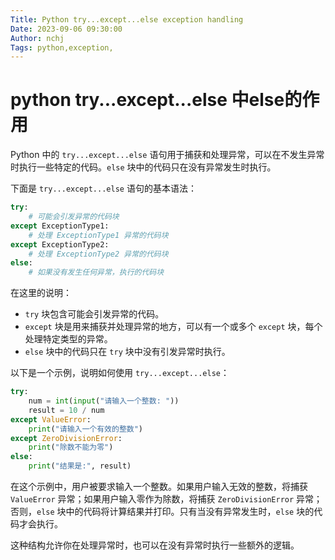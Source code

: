 ```yaml
---
Title: Python try...except...else exception handling
Date: 2023-09-06 09:30:00
Author: nchj
Tags: python,exception,
---
```


# python try...except...else 中else的作用
Python 中的 `try...except...else` 语句用于捕获和处理异常，可以在不发生异常时执行一些特定的代码。`else` 块中的代码只在没有异常发生时执行。

下面是 `try...except...else` 语句的基本语法：

```python
try:
    # 可能会引发异常的代码块
except ExceptionType1:
    # 处理 ExceptionType1 异常的代码块
except ExceptionType2:
    # 处理 ExceptionType2 异常的代码块
else:
    # 如果没有发生任何异常，执行的代码块
```

在这里的说明：

- `try` 块包含可能会引发异常的代码。
- `except` 块是用来捕获并处理异常的地方，可以有一个或多个 `except` 块，每个处理特定类型的异常。
- `else` 块中的代码只在 `try` 块中没有引发异常时执行。

以下是一个示例，说明如何使用 `try...except...else`：

```python
try:
    num = int(input("请输入一个整数: "))
    result = 10 / num
except ValueError:
    print("请输入一个有效的整数")
except ZeroDivisionError:
    print("除数不能为零")
else:
    print("结果是:", result)
```

在这个示例中，用户被要求输入一个整数。如果用户输入无效的整数，将捕获 `ValueError` 异常；如果用户输入零作为除数，将捕获 `ZeroDivisionError` 异常；否则，`else` 块中的代码将计算结果并打印。只有当没有异常发生时，`else` 块的代码才会执行。

这种结构允许你在处理异常时，也可以在没有异常时执行一些额外的逻辑。